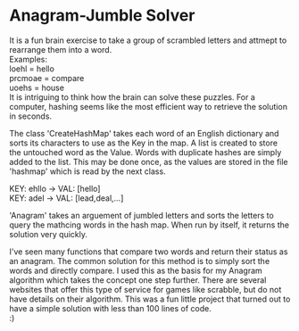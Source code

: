 # Anagram-Jumble Solver
It is a fun brain exercise to take a group of scrambled letters and attmept to rearrange them into a word.<br>
Examples:<br>
loehl = hello<br>
prcmoae = compare<br>
uoehs = house<br>
It is intriguing to think how the brain can solve these puzzles. For a computer, hashing seems like the most efficient way to retrieve the solution in seconds. 

The class 'CreateHashMap' takes each word of an English dictionary and sorts its characters to use as the Key in the map. A list is created to store the untouched word as the Value. Words with duplicate hashes are simply added to the list. This may be done once, as the values are stored in the file 'hashmap' which is read by the next class.

KEY: ehllo -> VAL: [hello]<br>
KEY: adel  -> VAL: [lead,deal,...]<br>

'Anagram' takes an arguement of jumbled letters and sorts the letters to query the mathcing words in the hash map. When run by itself, it returns the solution very quickly. 

I've seen many functions that compare two words and return their status as an anagram. The common solution for this method is to simply sort the words and directly compare. I used this as the basis for my Anagram algorithm which takes the concept one step further. There are several websites that offer this type of service for games like scrabble, but do not have details on their algorithm. This was a fun little project that turned out to have a simple solution with less than 100 lines of code.<br>:) 

   
